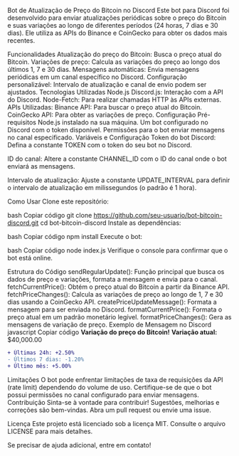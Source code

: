 Bot de Atualização de Preço do Bitcoin no Discord
Este bot para Discord foi desenvolvido para enviar atualizações periódicas sobre o preço do Bitcoin e suas variações ao longo de diferentes períodos (24 horas, 7 dias e 30 dias). Ele utiliza as APIs do Binance e CoinGecko para obter os dados mais recentes.

Funcionalidades
Atualização do preço do Bitcoin: Busca o preço atual do Bitcoin.
Variações de preço: Calcula as variações do preço ao longo dos últimos 1, 7 e 30 dias.
Mensagens automáticas: Envia mensagens periódicas em um canal específico no Discord.
Configuração personalizável: Intervalo de atualização e canal de envio podem ser ajustados.
Tecnologias Utilizadas
Node.js
Discord.js: Interação com a API do Discord.
Node-Fetch: Para realizar chamadas HTTP às APIs externas.
APIs Utilizadas:
Binance API: Para buscar o preço atual do Bitcoin.
CoinGecko API: Para obter as variações de preço.
Configuração
Pré-requisitos
Node.js instalado na sua máquina.
Um bot configurado no Discord com o token disponível.
Permissões para o bot enviar mensagens no canal especificado.
Variáveis e Configuração
Token do bot Discord:
Defina a constante TOKEN com o token do seu bot no Discord.

ID do canal:
Altere a constante CHANNEL_ID com o ID do canal onde o bot enviará as mensagens.

Intervalo de atualização:
Ajuste a constante UPDATE_INTERVAL para definir o intervalo de atualização em milissegundos (o padrão é 1 hora).

Como Usar
Clone este repositório:

bash
Copiar código
git clone https://github.com/seu-usuario/bot-bitcoin-discord.git
cd bot-bitcoin-discord
Instale as dependências:

bash
Copiar código
npm install
Execute o bot:

bash
Copiar código
node index.js
Verifique o console para confirmar que o bot está online.

Estrutura do Código
sendRegularUpdate(): Função principal que busca os dados de preço e variações, formata a mensagem e envia para o canal.
fetchCurrentPrice(): Obtém o preço atual do Bitcoin a partir da Binance API.
fetchPriceChanges(): Calcula as variações de preço ao longo de 1, 7 e 30 dias usando a CoinGecko API.
createPriceUpdateMessage(): Formata a mensagem para ser enviada no Discord.
formatCurrentPrice(): Formata o preço atual em um padrão monetário legível.
formatPriceChanges(): Gera as mensagens de variação de preço.
Exemplo de Mensagem no Discord
javascript
Copiar código
**Variação do preço do Bitcoin!**
**Variação atual:** $40,000.00
```diff
+ Últimas 24h: +2.50%
- Últimos 7 dias: -1.20%
+ Último mês: +5.00%
````
Limitações
O bot pode enfrentar limitações de taxa de requisições da API (rate limit) dependendo do volume de uso.
Certifique-se de que o bot possui permissões no canal configurado para enviar mensagens.
Contribuição
Sinta-se à vontade para contribuir! Sugestões, melhorias e correções são bem-vindas. Abra um pull request ou envie uma issue.

Licença
Este projeto está licenciado sob a licença MIT. Consulte o arquivo LICENSE para mais detalhes.

Se precisar de ajuda adicional, entre em contato! 
